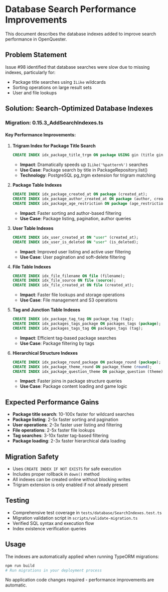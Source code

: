 # Database Search Performance Improvements

This document describes the database indexes added to improve search performance in OpenQuester.

## Problem Statement
Issue #98 identified that database searches were slow due to missing indexes, particularly for:
- Package title searches using `ILike` wildcards
- Sorting operations on large result sets
- User and file lookups

## Solution: Search-Optimized Database Indexes

### Migration: 0.15.3_AddSearchIndexes.ts

#### Key Performance Improvements:

1. **Trigram Index for Package Title Search**
   ```sql
   CREATE INDEX idx_package_title_trgm ON package USING gin (title gin_trgm_ops);
   ```
   - **Impact**: Dramatically speeds up `ILike('%pattern%')` searches
   - **Use Case**: Package search by title in PackageRepository.list()
   - **Technology**: PostgreSQL pg_trgm extension for trigram matching

2. **Package Table Indexes**
   ```sql
   CREATE INDEX idx_package_created_at ON package (created_at);
   CREATE INDEX idx_package_author_created_at ON package (author, created_at);
   CREATE INDEX idx_package_age_restriction ON package (age_restriction);
   ```
   - **Impact**: Faster sorting and author-based filtering
   - **Use Case**: Package listing, pagination, author queries

3. **User Table Indexes**
   ```sql
   CREATE INDEX idx_user_created_at ON "user" (created_at);
   CREATE INDEX idx_user_is_deleted ON "user" (is_deleted);
   ```
   - **Impact**: Improved user listing and active user filtering
   - **Use Case**: User pagination and soft-delete filtering

4. **File Table Indexes**
   ```sql
   CREATE INDEX idx_file_filename ON file (filename);
   CREATE INDEX idx_file_source ON file (source);
   CREATE INDEX idx_file_created_at ON file (created_at);
   ```
   - **Impact**: Faster file lookups and storage operations
   - **Use Case**: File management and S3 operations

5. **Tag and Junction Table Indexes**
   ```sql
   CREATE INDEX idx_package_tag_tag ON package_tag (tag);
   CREATE INDEX idx_packages_tags_package ON packages_tags (package);
   CREATE INDEX idx_packages_tags_tag ON packages_tags (tag);
   ```
   - **Impact**: Efficient tag-based package searches
   - **Use Case**: Package filtering by tags

6. **Hierarchical Structure Indexes**
   ```sql
   CREATE INDEX idx_package_round_package ON package_round (package);
   CREATE INDEX idx_package_theme_round ON package_theme (round);
   CREATE INDEX idx_package_question_theme ON package_question (theme);
   ```
   - **Impact**: Faster joins in package structure queries
   - **Use Case**: Package content loading and game logic

## Expected Performance Gains

- **Package title search**: 10-100x faster for wildcard searches
- **Package listing**: 2-5x faster sorting and pagination
- **User operations**: 2-3x faster user listing and filtering
- **File operations**: 2-5x faster file lookups
- **Tag searches**: 3-10x faster tag-based filtering
- **Package loading**: 2-3x faster hierarchical data loading

## Migration Safety

- Uses `CREATE INDEX IF NOT EXISTS` for safe execution
- Includes proper rollback in `down()` method
- All indexes can be created online without blocking writes
- Trigram extension is only enabled if not already present

## Testing

- Comprehensive test coverage in `tests/database/SearchIndexes.test.ts`
- Migration validation script in `scripts/validate-migration.ts`
- Verified SQL syntax and execution flow
- Index existence verification queries

## Usage

The indexes are automatically applied when running TypeORM migrations:
```bash
npm run build
# Run migrations in your deployment process
```

No application code changes required - performance improvements are automatic.